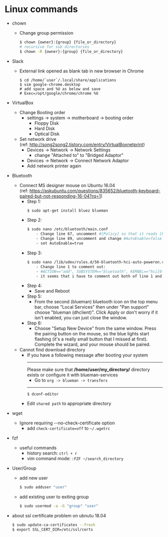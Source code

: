 # Linux commands
* chown
    - Change group permission
        ``` bash
        $ chown {owner}:{group} {file_or_directory}
        # recursive for sub directories
        $ chown -R {owner}:{group} {file_or_directory}
        ```


* Slack
    - External link opened as blank tab in new browser in Chrome
        ```
        $ cd /home/`user`/.local/share/applications
        $ vim google-chrome.desktop
        # add space and %U as below and save
        # Exec=/opt/google/chrome/chrome %U
        ```

* VirtualBox
    - Change Booting order
        - settings -> system -> motherboard -> booting order
            - Floppy Disk
            - Hard Disk
            - Optical Disk
    - Set network drive  
    (ref: http://song2song2.tistory.com/entry/VirtualBoxnetprint)
        - Devices -> Network -> Network Settings
            - change "Attached to" to "Bridged Adaptor"
        - Devices -> Network -> Connect Network Adaptor
        - Add network printer again

* Bluetooth
    - Connect MS designer mouse on Ubuntu 16.04  
    (ref: https://askubuntu.com/questions/835652/bluetooth-keyboard-paired-but-not-responding-16-04?rq=1)
        - Step 1:
            ``` bash
            $ sudo apt-get install bluez blueman
            ```
        - Step 2:
            ``` bash
            $ sudo nano /etc/bluetooth/main.conf
                - Change line 67, uncomment #[Policy] so that it reads [Policy] 
                - Change line 89, uncomment and change #AutoEnable=false so that it reads
                - set AutoEnable=true
            ```
        - Step 3:
            ``` bash
            $ sudo nano /lib/udev/rules.d/50-bluetooth-hci-auto-poweron.rules
                - Change line 1 to comment out:
                - #ACTION=="add", SUBSYSTEM=="bluetooth", KERNEL=="hci[0-9]*", RUN+="/bin/hciconfig %k up"
                - it seems that i have to comment out both of line 1 and 2
            ```
        - Step 4:
            - Save and Reboot
        - Step 5:
            - From the second (blueman) bluetooth icon on the top menu bar, choose "Local Services"
              then under "Pan support" choose "blueman (dhclient)". Click Apply or don't worry if it
              isn't enabled, you can just close the window.
        - Step 6:
            - Choose "Setup New Device" from the same window. Press the pairing button on the mouse,
              so the blue lights start flashing (it's a really small button that I missed at first).
              Complete the wizard, and your mouse should be paired.
    - Cannot find download directory
        - If you have a following message after booting your system
            ___
            Please make sure that **/home/user/my_directory/** directory exists or configure it with blueman-services
            - Go to `org -> blueman -> transfers`
            ___
            ```
            $ dconf-editor
            ```
        - Edit `shared path` to appropriate directory
        
* wget
    - Ignore requiring --no-check-certificate option
        - add `check-certificate=off` to `~/.wgetrc`

* fzf
    - useful commands
        - history search: `ctrl + r`
        - vim command mode: `:FZF ~/search_directory`

* User/Group
    - add new user
        ``` bash
        $ sudo adduser "user"
        ```        
    - add existing user to exiting group
        ``` bash
        $ sudo usermod -a -G "group" "user"
        ```

* about ssl certificate problem on ubnutu 18.04
    ``` bash
    $ sudo update-ca-certificates --fresh
    $ export SSL_CERT_DIR=/etc/ssl/certs
    ```
